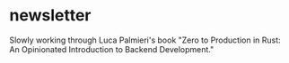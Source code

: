 # newsletter

Slowly working through Luca Palmieri's book "Zero to Production in Rust: An Opinionated Introduction to Backend Development."

